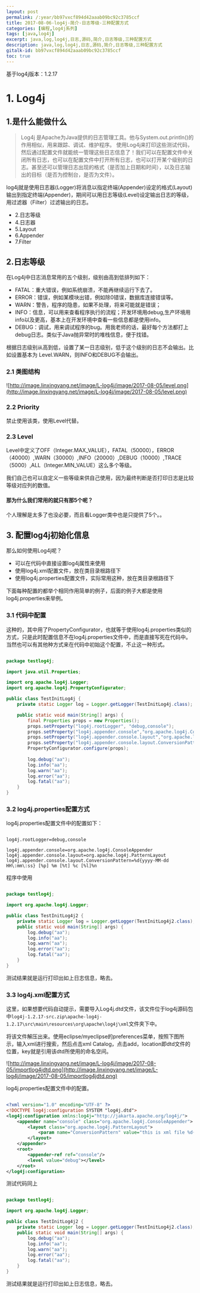 ```yaml
---
layout: post
permalink: /:year/bb97vxcf894d42aaab09bc92c3785ccf
title: 2017-08-06-log4j-简介-日志等级-三种配置方式
categories: [编程,log4j系列]
tags: [java,log4j]
excerpt: java,log,log4j,日志,源码,简介,日志等级,三种配置方式
description: java,log,log4j,日志,源码,简介,日志等级,三种配置方式
gitalk-id: bb97vxcf894d42aaab09bc92c3785ccf
toc: true
---
```



基于log4j版本：1.2.17


# 1. Log4j #

## 1.是什么能做什么 ##

> Log4j 是Apache为Java提供的日志管理工具。他与System.out.println()的作用相似，用来跟踪、调试、维护程序。
> 使用Log4j来打印这些测试代码，然后通过配置文件就能统一管理这些日志信息了！我们可以在配置文件中关闭所有日志，也可以在配置文件中打开所有日志，也可以打开某个级别的日志。甚至还可以管理日志出现的格式（是否加上日期和时间），以及日志输出的目标（是否为控制台，是否为文件）。

log4j就是使用日志器(Logger)将消息以指定终端(Appender)设定的格式(Layout)输出到指定终端(Appender)，期间可以用日志等级(Level)设定输出日志的等级，用过滤器（Filter）过滤输出的日志。

* 2.日志等级
* 4.日志器
* 5.Layout
* 6.Appender
* 7.Filter

## 2.日志等级 ##

在Log4j中日志消息常用的五个级别，级别由高到低排列如下：

* FATAL：重大错误，例如系统崩溃，不能再继续运行下去了。
* ERROR：错误，例如某模块出错，例如除0错误，数据库连接错误等。
* WARN：警告，程序的隐患，如果不处理，将来可能就是错误；
* INFO：信息，可以用来查看程序执行的流程；开发环境用debug,生产环境用info以及更高，基本上在开发环境中查看一些信息都是使用info。
* DEBUG：调试，用来调试程序的bug。用我老师的话，最好每个方法都打上debug日志。类似于Java抛异常时的堆栈信息，便于找错。

根据日志级别从高到低，设置了某一日志级别，低于这个级别的日志不会输出。比如设置基本为 Level.WARN，则INFO和DEBUG不会输出。

### 2.1 类图结构 ###

![http://image.linxingyang.net/image/L-log4j/image/2017-08-05/level.png](http://image.linxingyang.net/image/L-log4j/image/2017-08-05/level.png)


### 2.2 Priority ###

禁止使用该类，使用Level代替。

### 2.3 Level ###

Level中定义了OFF（Integer.MAX_VALUE），FATAL（50000），ERROR（40000）,WARN（30000）,INFO（20000）,DEBUG（10000）,TRACE（5000）,ALL（Integer.MIN_VALUE）这么多个等级。

我们自己也可以自定义一些等级来供自己使用，因为最终判断是否打印日志是比较等级对应列的数值。


#### 那为什么我们常用的就只有那5个呢？ ####

个人理解是太多了也没必要，而且看Logger类中也是只提供了5个。。



## 3. 配置log4j初始化信息 ##

那么如何使用Log4j呢？

* 可以在代码中直接设置log4j属性来使用
* 使用log4j.xml配置文件，放在类目录根路径下
* 使用log4j.properties配置文件，实际常用这种，放在类目录根路径下

下面每种配置的都举个相同作用简单的例子，后面的例子大都是使用log4j.properties来举例。

### 3.1 代码中配置 ###

这种的，其中用了PropertyConfigurator，也就等于使用log4j.properties类似的方式，只是此时配置信息不在log4j.properties文件中，而是直接写死在代码中。当然也可以有其他种方式来在代码中初始这个配置，不止这一种形式。

```java

package testlog4j;

import java.util.Properties;

import org.apache.log4j.Logger;
import org.apache.log4j.PropertyConfigurator;

public class TestInitLog4j {
	private static Logger log = Logger.getLogger(TestInitLog4j.class);

	public static void main(String[] args) {
		final Properties props = new Properties();
        props.setProperty("log4j.rootLogger", "debug,console");
        props.setProperty("log4j.appender.console","org.apache.log4j.ConsoleAppender");
        props.setProperty("log4j.appender.console.layout","org.apache.log4j.PatternLayout");
        props.setProperty("log4j.appender.console.layout.ConversionPattern","%d{yyyy-MM-dd HH:mm:ss} [%p] %m [%t] %c [%l]%n");
        PropertyConfigurator.configure(props);
        
        log.debug("aa");
        log.info("aa");
        log.warn("aa");
        log.error("aa");
        log.fatal("aa");
	}
}

```

### 3.2 log4j.properties配置方式 ###

log4j.properties配置文件中的配置如下：

```

log4j.rootLogger=debug,console

log4j.appender.console=org.apache.log4j.ConsoleAppender
log4j.appender.console.layout=org.apache.log4j.PatternLayout
log4j.appender.console.layout.ConversionPattern=%d{yyyy-MM-dd HH\:mm\:ss} [%p] %m [%t] %c [%l]%n

```

程序中使用

```java

package testlog4j;

import org.apache.log4j.Logger;

public class TestInitLog4j2 {
	private static Logger log = Logger.getLogger(TestInitLog4j2.class);
	public static void main(String[] args) {
		log.debug("aa");
        log.info("aa");
        log.warn("aa");
        log.error("aa");
        log.fatal("aa");
	}
}

```

测试结果就是运行打印出如上日志信息，略去。

### 3.3 log4j.xml配置方式 ###

这里，如果想要代码自动提示，需要导入Log4j.dtd文件，该文件位于log4j源码包中`log4j-1.2.17-src.zip\apache-log4j-1.2.17\src\main\resources\org\apache\log4j\xml`文件夹下中。

将该文件解压出来。使用eclipse/myeclipse的preferences菜单，按照下图所示，输入xml进行搜索，然后点击xml Catalog，点击add，location即dtd文件的位置，key就是引用该dtd所使用的命名空间。

![http://image.linxingyang.net/image/L-log4j/image/2017-08-05/importlog4jdtd.png](http://image.linxingyang.net/image/L-log4j/image/2017-08-05/importlog4jdtd.png)

log4j.properties配置文件中的配置。

```xml

<?xml version="1.0" encoding="UTF-8" ?>
<!DOCTYPE log4j:configuration SYSTEM "log4j.dtd">
<log4j:configuration xmlns:log4j="http://jakarta.apache.org/log4j/">
	<appender name="console" class="org.apache.log4j.ConsoleAppender">
		<layout class="org.apache.log4j.PatternLayout">
			<param name="ConversionPattern" value="this is xml file %d{yyyy-MM-dd HH\:mm\:ss} [%p] %m [%t] %c [%l]%n"/>
		</layout>
	</appender>
	<root>
		<appender-ref ref="console"/>
		<level value="debug"></level>
	</root>
</log4j:configuration>

```

测试代码同上

```java

package testlog4j;

import org.apache.log4j.Logger;

public class TestInitLog4j2 {
	private static Logger log = Logger.getLogger(TestInitLog4j2.class);
	public static void main(String[] args) {
		log.debug("aa");
        log.info("aa");
        log.warn("aa");
        log.error("aa");
        log.fatal("aa");
	}
}

```

测试结果就是运行打印出如上日志信息，略去。

